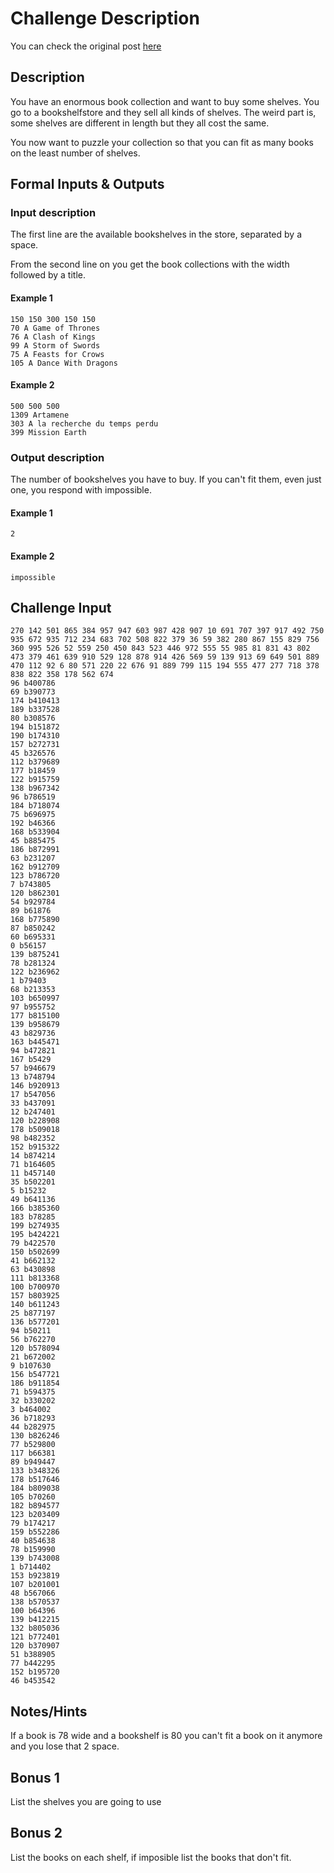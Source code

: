 # Challenge Description

You can check the original post [here](https://www.reddit.com/r/dailyprogrammer/comments/7vm223/20180206_challenge_350_easy_bookshelf_problem/)

## Description

You have an enormous book collection and want to buy some shelves. You go to a bookshelfstore and they sell all kinds of shelves. The weird part is, some shelves are different in length but they all cost the same.

You now want to puzzle your collection so that you can fit as many books on the least number of shelves.

## Formal Inputs & Outputs

### Input description

The first line are the available bookshelves in the store, separated by a space.

From the second line on you get the book collections with the width followed by a title.

#### Example 1

```
150 150 300 150 150
70 A Game of Thrones
76 A Clash of Kings
99 A Storm of Swords
75 A Feasts for Crows
105 A Dance With Dragons
```

#### Example 2

```
500 500 500
1309 Artamene
303 A la recherche du temps perdu
399 Mission Earth
```

### Output description

The number of bookshelves you have to buy. If you can't fit them, even just one, you respond with impossible.

#### Example 1

```
2
```

#### Example 2

```
impossible
```

## Challenge Input

```
270 142 501 865 384 957 947 603 987 428 907 10 691 707 397 917 492 750 935 672 935 712 234 683 702 508 822 379 36 59 382 280 867 155 829 756 360 995 526 52 559 250 450 843 523 446 972 555 55 985 81 831 43 802 473 379 461 639 910 529 128 878 914 426 569 59 139 913 69 649 501 889 470 112 92 6 80 571 220 22 676 91 889 799 115 194 555 477 277 718 378 838 822 358 178 562 674
96 b400786
69 b390773
174 b410413
189 b337528
80 b308576
194 b151872
190 b174310
157 b272731
45 b326576
112 b379689
177 b18459
122 b915759
138 b967342
96 b786519
184 b718074
75 b696975
192 b46366
168 b533904
45 b885475
186 b872991
63 b231207
162 b912709
123 b786720
7 b743805
120 b862301
54 b929784
89 b61876
168 b775890
87 b850242
60 b695331
0 b56157
139 b875241
78 b281324
122 b236962
1 b79403
68 b213353
103 b650997
97 b955752
177 b815100
139 b958679
43 b829736
163 b445471
94 b472821
167 b5429
57 b946679
13 b748794
146 b920913
17 b547056
33 b437091
12 b247401
120 b228908
178 b509018
98 b482352
152 b915322
14 b874214
71 b164605
11 b457140
35 b502201
5 b15232
49 b641136
166 b385360
183 b78285
199 b274935
195 b424221
79 b422570
150 b502699
41 b662132
63 b430898
111 b813368
100 b700970
157 b803925
140 b611243
25 b877197
136 b577201
94 b50211
56 b762270
120 b578094
21 b672002
9 b107630
156 b547721
186 b911854
71 b594375
32 b330202
3 b464002
36 b718293
44 b282975
130 b826246
77 b529800
117 b66381
89 b949447
133 b348326
178 b517646
184 b809038
105 b70260
182 b894577
123 b203409
79 b174217
159 b552286
40 b854638
78 b159990
139 b743008
1 b714402
153 b923819
107 b201001
48 b567066
138 b570537
100 b64396
139 b412215
132 b805036
121 b772401
120 b370907
51 b388905
77 b442295
152 b195720
46 b453542
```

## Notes/Hints

If a book is 78 wide and a bookshelf is 80 you can't fit a book on it anymore and you lose that 2 space.

## Bonus 1

List the shelves you are going to use

## Bonus 2

List the books on each shelf, if imposible list the books that don't fit.
